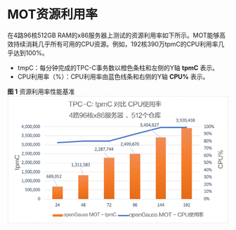# MOT资源利用率

在4路96核512GB RAM的x86服务器上测试的资源利用率如下所示。MOT能够高效持续消耗几乎所有可用的CPU资源。例如，192核390万tpmC的CPU利用率几乎达到100%。

-   tmpC：每分钟完成的TPC-C事务数以橙色条柱和左侧的Y轴 **tpmC** 表示。
-   CPU利用率（%）：CPU利用率由蓝色线条和右侧的Y轴 **CPU%** 表示。

**图 1**  资源利用率性能基准<a name="fig7436496"></a>  
![](figures/Resource-utilization-performance-benchmark.png "资源利用率性能基准")

